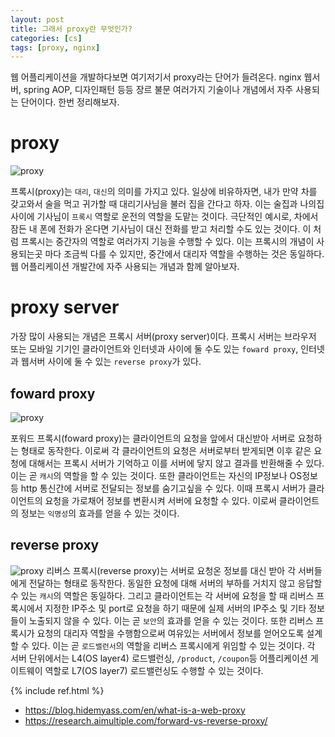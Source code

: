 ```yaml
---
layout: post
title: 그래서 proxy란 무엇인가?
categories: [cs]
tags: [proxy, nginx]
---
```

웹 어플리케이션을 개발하다보면 여기저기서 proxy라는 단어가 들려온다. nginx 웹서버, spring AOP, 디자인패턴 등등 장르 불문 여러가지 기술이나 개념에서 자주 사용되는 단어이다. 한번 정리해보자.

# proxy
![proxy]({{site.url}}/assets/images/posts/proxy/proxy-01.png)

프록시(proxy)는 `대리`, `대신`의 의미를 가지고 있다. 일상에 비유하자면, 내가 만약 차를 갖고와서 술을 먹고 귀가할 때 대리기사님을 불러 집을 간다고 하자. 이는 술집과 나의집 사이에 기사님이 `프록시` 역할로 운전의 역할을 도맡는 것이다.
극단적인 예시로, 차에서 잠든 내 폰에 전화가 온다면 기사님이 대신 전화를 받고 처리할 수도 있는 것이다. 이 처럼 프록시는 중간자의 역할로 여러가지 기능을 수행할 수 있다. 이는 프록시의 개념이 사용되는곳 마다 조금씩 다를 수 있지만, 중간에서 대리자 역할을 수행하는 것은 동일하다. 웹 어플리케이션 개발간에 자주 사용되는 개념과 함께 알아보자.

# proxy server
가장 많이 사용되는 개념은 프록시 서버(proxy server)이다. 프록시 서버는 브라우저 또는 모바일 기기인 클라이언트와 인터넷과 사이에 둘 수도 있는 `foward proxy`, 인터넷과 웹서버 사이에 둘 수 있는 `reverse proxy`가 있다.

## foward proxy
![proxy]({{site.url}}/assets/images/posts/proxy/proxy-04.png)

포워드 프록시(foward proxy)는 클라이언트의 요청을 앞에서 대신받아 서버로 요청하는 형태로 동작한다. 이로써 각 클라이언트의 요청은 서버로부터 받게되면 이후 같은 요청에 대해서는 프록시 서버가 기억하고 이를 서버에 닿지 않고 결과를 반환해줄 수 있다. 이는 곧 `캐시`의 역할을 할 수 있는 것이다. 또한 클라이언트는 자신의 IP정보나 OS정보등 http 통신간에 서버로 전달되는 정보를 숨기고싶을 수 있다. 이때 프록시 서버가 클라이언트의 요청을 가로채어 정보를 변환시켜 서버에 요청할 수 있다. 이로써 클라이언트의 정보는 `익명성`의 효과를 얻을 수 있는 것이다.

## reverse proxy
![proxy]({{site.url}}/assets/images/posts/proxy/proxy-03.png)
리버스 프록시(reverse proxy)는 서버로 요청온 정보를 대신 받아 각 서버들에게 전달하는 형태로 동작한다. 동일한 요청에 대해 서버의 부하를 거치지 않고 응답할 수 있는 `캐시`의 역할은 동일하다. 그리고 클라이언트는 각 서버에 요청을 할 때 리버스 프록시에서 지정한 IP주소 및 port로 요청을 하기 때문에 실제 서버의 IP주소 및 기타 정보들이 노출되지 않을 수 있다. 이는 곧 `보안`의 효과를 얻을 수 있는 것이다. 또한 리버스 프록시가 요청의 대리자 역할을 수행함으로써 여유있는 서버에서 정보를 얻어오도록 설계할 수 있다. 이는 곧 `로드밸런서`의 역할을 리버스 프록시에게 위임할 수 있는 것이다. 각 서버 단위에서는 L4(OS layer4) 로드밸런싱, `/product`, `/coupon`등 어플리케이션 게이트웨이 역할로 L7(OS layer7) 로드밸런싱도 수행할 수 있는 것이다.


{% include ref.html %}
* <https://blog.hidemyass.com/en/what-is-a-web-proxy>
* <https://research.aimultiple.com/forward-vs-reverse-proxy/>